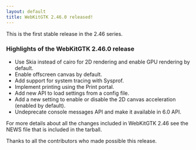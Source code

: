 ```yaml
---
layout: default
title: WebKitGTK 2.46.0 released!
---
```


This is the first stable release in the 2.46 series.

### Highlights of the WebKitGTK 2.46.0 release

 - Use Skia instead of cairo for 2D rendering and enable GPU rendering by default.
 - Enable offscreen canvas by default.
 - Add support for system tracing with Sysprof.
 - Implement printing using the Print portal.
 - Add new API to load settings from a config file.
 - Add a new setting to enable or disable the 2D canvas acceleration (enabled by default).
 - Undeprecate console messages API and make it available in 6.0 API.

For more details about all the changes included in WebKitGTK 2.46 see
the NEWS file that is included in the tarball.

Thanks to all the contributors who made possible this release.
